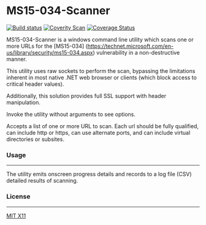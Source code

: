 MS15-034-Scanner
====================

[![Build status](https://ci.appveyor.com/api/projects/status/wyo7192dklvlwc72/branch/master?svg=true)](https://ci.appveyor.com/project/geekmarine72/ms15-034-scanner/branch/master)
[![Coverity Scan](https://scan.coverity.com/projects/6046/badge.svg)](https://scan.coverity.com/projects/geekmarine72-ms15-034-scanner)
[![Coverage Status](https://coveralls.io/repos/geekmarine72/ms15-034-scanner/badge.svg?branch=master&service=github)](https://coveralls.io/github/geekmarine72/ms15-034-scanner?branch=master)

MS15-034-Scanner is a windows command line utility which scans one or more URLs for the [MS15-034] (https://technet.microsoft.com/en-us/library/security/ms15-034.aspx) vulnerability in a non-destructive manner.

This utility uses raw sockets to perform the scan, bypassing the limitations inherent in most native .NET web browser or clients (which block access to critical header values). 

Additionally, this solution provides full SSL support with header manipulation. 

Invoke the utility without arguments to see options.  

Accepts a list of one or more URL to scan.  Each url should be fully qualified, can include http or https, can use alternate ports, and can include virtual directories or subsites.

### Usage
------

The utility emits onscreen progress details and records to a log file (CSV) detailed results of scanning.

### License
-------

[MIT X11](http://en.wikipedia.org/wiki/MIT_License)

